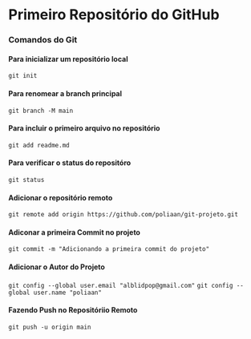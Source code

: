 # Primeiro Repositório do GitHub
### Comandos do Git
#### Para inicializar um repositório local
`git init`
#### Para renomear a branch principal
`git branch -M main`
#### Para incluir o primeiro arquivo no repositório
`git add readme.md`
#### Para verificar o status do repositóro
`git status`
#### Adicionar o repositório remoto
`git remote add origin https://github.com/poliaan/git-projeto.git`
#### Adiconar a primeira Commit no projeto
`git commit -m "Adicionando a primeira commit do projeto"`
#### Adicionar o Autor do Projeto
`git config --global user.email "alblidpop@gmail.com"`
`git config --global user.name "poliaan"`
#### Fazendo Push no Repositóriio Remoto
`git push -u origin main`